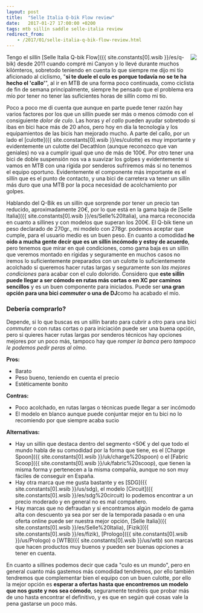 ```yaml
---
layout: post
title:  "Selle Italia Q-bik Flow review"
date:   2017-01-27 17:00:00 +0200
tags: mtb sillín saddle selle-italia review
redirect_from:
    - /2017/01/selle-italia-q-bik-flow-review.html
---
```


<a href='{{ site.constants[0].wsib }}/es/q-bik'><img style="float: right;" src="https://1.bp.blogspot.com/-GJAHvSZvv0s/WIuxl2lqn4I/AAAAAAAAA7U/gbmjqmkbrXI-Rf1hMihihWnxrr40NzR1QCLcB/s320/selle%2Bitalia%2Bq-bik%2Bflow.jpg"></a>

Tengo el sillín [Selle Italia Q-bik Flow]({{ site.constants[0].wsib }}/es/q-bik) desde 2011 cuando compré mi Canyon y lo llevé durante muchos kilómteros, sobretodo teniendo en cuenta lo que siempre me dijo mi tío aficionado al ciclismo, "**si te duele el culo es porque todavía no se te ha hecho el 'callo'**", al ir en MTB de una forma poco continuada, como ciclista de fin de semana principalmente, siempre he pensado que el problema era mío por tener no tener las suficientes horas de sillín como mi tío.

Poco a poco me di cuenta que aunque en parte puede tener razón hay varios factores por los que un sillín puede ser más o menos cómodo con el consiguiente *dolor de culo*. Las horas y *el callo* pueden ayudar sobretodo si ibas en bici hace más de 20 años, pero hoy en día la tecnología y los equipamientos de las bicis han mejorado mucho. A parte del callo, por un lado el [culotte]({{ site.constants[0].wsib }}/es/culotte) es muy importante y evidentemente un culotte del Decathlon (aunque reconozco que van geniales) no va a cumplir igual que uno de más de 100€. Por otro tener una bici de doble suspensión nos va a suavizar los golpes y evidentemente si vamos en MTB con una rígida por senderos sufriremos más si no tenemos el equipo oportuno. Evidentemente el componente más importante es el sillín que es el punto de contacto, y una bici de carretera va tener un sillín más duro que una MTB por la poca necesidad de acolchamiento por golpes.

Hablando del Q-Bik es un sillín que sorprende por tener un precio tan reducido, aproximadamente 20€, por lo que está en la gama baja de [Selle Italia]({{ site.constants[0].wsib }}/es/Selle%20Italia), una marca reconocida en cuanto a sillines y con modelos que superan los 200€. El Q-bik tiene un peso declarado de 270gr., mi modelo con 278gr. podemos aceptar que cumple, para el usuario medio es un buen peso. En cuanto a comodidad **he oído a mucha gente decir que es un sillín incómodo y estoy de acuerdo**, pero tenemos que mirar en qué condiciones, como gama baja es un sillín que veremos montado en rígidas y seguramente en muchos casos no iremos lo suficientemente preparados con un culotte lo suficientemente acolchado si queremos hacer rutas largas y seguramente son *las mejores condiciones* para acabar con el culo dolorido. Considero que **este sillín puede llegar a ser cómodo en rutas más cortas o en XC por caminos sencillos** y es un buen componente para iniciados. Puede ser **una gran opción para una bici *commuter* o una de DJ**como ha acabado el mío.

### Debería comprarlo?

Depende, si lo que buscas es un sillín barato para cubrir a otro para una bici *commuter* o con rutas cortas o para iniciación puede ser una buena opción, pero si quieres hacer rutas largas por senderos técnicos hay opciones mejores por un poco más, tampoco hay que *romper la banca* pero *tampoco le podemos pedir peras al olmo*.

**Pros:**

- Barato
- Peso bueno, teniendo en cuenta el precio
- Estéticamente bonito

**Contras:**

- Poco acolchado, en rutas largas o técnicas puede llegar a ser incómodo
- El modelo en blanco aunque puede conjuntar mejor en tu bici no lo recomiendo por que siempre acaba sucio

**Alternativas:**

- Hay un sillín que destaca dentro del segmento <50€ y del que todo el mundo habla de su comodidad por la forma que tiene, es el [Charge Spoon]({{ site.constants[0].wsib }}/uk/charge%20spoon) o el [Fabric Scoop]({{ site.constants[0].wsib }}/uk/fabric%20scoop), que tienen la misma forma y pertenecen a la misma compañía, aunque no son muy fáciles de conseguir en España.
- Hay otra marca que me gusta bastante y es [SDG]({{ site.constants[0].wsib }}/us/sdg), el modelo [Circuit]({{ site.constants[0].wsib }}/es/sdg%20circuit) lo podemos encontrar a un precio moderado y en general no es mal compañero.
- Hay marcas que no defraudan y si encontramos algún modelo de gama alta con descuento ya sea por ser de la temporada pasada o en una oferta online puede ser nuestra mejor opción, [Selle Italia]({{ site.constants[0].wsib }}/es/Selle%20Italia), [Fizik]({{ site.constants[0].wsib }}/es/fizik), [Prologo]({{ site.constants[0].wsib }}/us/Prologo) o [WTB]({{ site.constants[0].wsib }}/us/wtb) son marcas que hacen productos muy buenos y pueden ser buenas opciones a tener en cuenta.

En cuanto a sillines podemos decir que cada "culo es un mundo", pero en general cuanto más gastemos más comodidad tendremos, por ello también tendremos que complementar bien el equipo con un buen culotte, por ello la mejor opción es **esperar a ofertas hasta que encontremos un modelo que nos guste y nos sea cómodo**, seguramente tendréis que probar más de uno hasta encontrar el definitivo, y es que en según qué cosas vale la pena gastarse un poco más.
